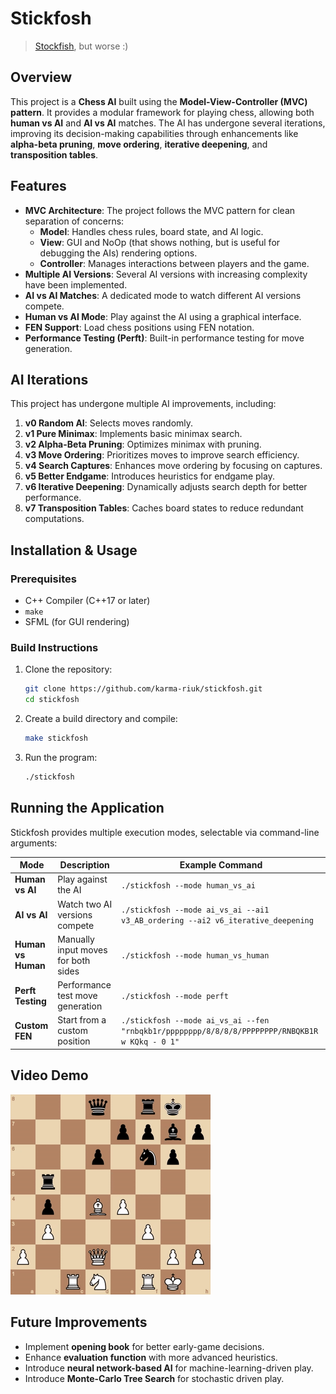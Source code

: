 # Stickfosh

> [Stockfish](https://stockfishchess.org), but worse :)

## Overview

This project is a **Chess AI** built using the **Model-View-Controller (MVC)
pattern**. It provides a modular framework for playing chess, allowing both
**human vs AI** and **AI vs AI** matches. The AI has undergone several
iterations, improving its decision-making capabilities through enhancements like
**alpha-beta pruning**, **move ordering**, **iterative deepening**, and
**transposition tables**.

## Features

- **MVC Architecture**: The project follows the MVC pattern for clean separation of concerns:
  - **Model**: Handles chess rules, board state, and AI logic.
  - **View**: GUI and NoOp (that shows nothing, but is useful for debugging the AIs) rendering options.
  - **Controller**: Manages interactions between players and the game.
- **Multiple AI Versions**: Several AI versions with increasing complexity have been implemented.
- **AI vs AI Matches**: A dedicated mode to watch different AI versions compete.
- **Human vs AI Mode**: Play against the AI using a graphical interface.
- **FEN Support**: Load chess positions using FEN notation.
- **Performance Testing (Perft)**: Built-in performance testing for move generation.

## AI Iterations

This project has undergone multiple AI improvements, including:

1. **v0 Random AI**: Selects moves randomly.
1. **v1 Pure Minimax**: Implements basic minimax search.
1. **v2 Alpha-Beta Pruning**: Optimizes minimax with pruning.
1. **v3 Move Ordering**: Prioritizes moves to improve search efficiency.
1. **v4 Search Captures**: Enhances move ordering by focusing on captures.
1. **v5 Better Endgame**: Introduces heuristics for endgame play.
1. **v6 Iterative Deepening**: Dynamically adjusts search depth for better performance.
1. **v7 Transposition Tables**: Caches board states to reduce redundant computations.

## Installation & Usage

### Prerequisites

- C++ Compiler (C++17 or later)
- `make`
- SFML (for GUI rendering)

### Build Instructions

1. Clone the repository:
   ```sh
   git clone https://github.com/karma-riuk/stickfosh.git
   cd stickfosh
   ```
1. Create a build directory and compile:
   ```sh
   make stickfosh
   ```
1. Run the program:
   ```sh
   ./stickfosh
   ```

## Running the Application

Stickfosh provides multiple execution modes, selectable via command-line arguments:

| Mode | Description | Example Command |
|------|------------|----------------|
| **Human vs AI** | Play against the AI | `./stickfosh --mode human_vs_ai` |
| **AI vs AI** | Watch two AI versions compete | `./stickfosh --mode ai_vs_ai --ai1 v3_AB_ordering --ai2 v6_iterative_deepening` |
| **Human vs Human** | Manually input moves for both sides | `./stickfosh --mode human_vs_human` |
| **Perft Testing** | Performance test move generation | `./stickfosh --mode perft` |
| **Custom FEN** | Start from a custom position | `./stickfosh --mode ai_vs_ai --fen "rnbqkb1r/pppppppp/8/8/8/8/PPPPPPPP/RNBQKB1R w KQkq - 0 1"` |

## Video Demo

![stickfosh.gif](./res/stickfosh.gif)


<!-- [![AI vs AI Chess Match](https://img.youtube.com/vi/XXXXXXXXXX/0.jpg)](https://www.youtube.com/watch?v=XXXXXXXXXX) -->

<!-- *Click the image above to watch a video of two AI versions competing!* -->

## Future Improvements

- Implement **opening book** for better early-game decisions.
- Enhance **evaluation function** with more advanced heuristics.
- Introduce **neural network-based AI** for machine-learning-driven play.
- Introduce **Monte-Carlo Tree Search** for stochastic driven play.
